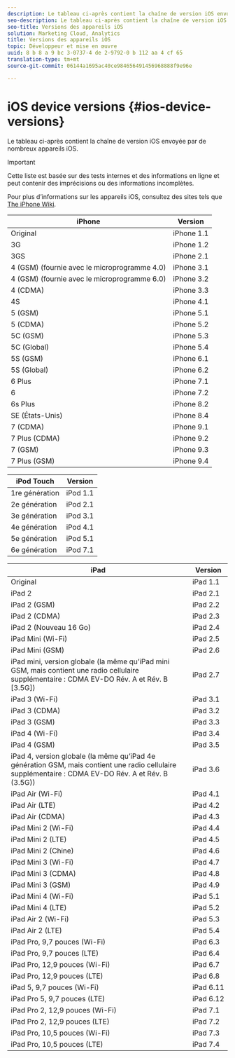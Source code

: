 ```yaml
---
description: Le tableau ci-après contient la chaîne de version iOS envoyée par de nombreux appareils iOS.
seo-description: Le tableau ci-après contient la chaîne de version iOS envoyée par de nombreux appareils iOS.
seo-title: Versions des appareils iOS
solution: Marketing Cloud, Analytics
title: Versions des appareils iOS
topic: Développeur et mise en œuvre
uuid: 8 b 8 a 9 bc 3-0737-4 de 2-9792-0 b 112 aa 4 cf 65
translation-type: tm+mt
source-git-commit: 06144a1695ac40ce984656491456968888f9e96e

---
```



# iOS device versions {#ios-device-versions}

Le tableau ci-après contient la chaîne de version iOS envoyée par de nombreux appareils iOS.

>[!IMPORTANT]
>
>Cette liste est basée sur des tests internes et des informations en ligne et peut contenir des imprécisions ou des informations incomplètes.

Pour plus d’informations sur les appareils iOS, consultez des sites tels que [The iPhone Wiki](https://theiphonewiki.com/wiki/Models).

| **iPhone** | **Version** |
|---|---|
| Original | iPhone 1.1 |
| 3G | iPhone 1.2 |
| 3GS | iPhone 2.1 |
| 4 (GSM) (fournie avec le microprogramme 4.0) | iPhone 3.1 |
| 4 (GSM) (fournie avec le microprogramme 6.0) | iPhone 3.2 |
| 4 (CDMA) | iPhone 3.3 |
| 4S | iPhone 4.1 |
| 5 (GSM) | iPhone 5.1 |
| 5 (CDMA) | iPhone 5.2 |
| 5C (GSM) | iPhone 5.3 |
| 5C (Global) | iPhone 5.4 |
| 5S (GSM) | iPhone 6.1 |
| 5S (Global) | iPhone 6.2 |
| 6 Plus | iPhone 7.1 |
| 6 | iPhone 7.2 |
| 6s Plus | iPhone 8.2 |
| SE (États-Unis) | iPhone 8.4 |
| 7 (CDMA) | iPhone 9.1 |
| 7 Plus (CDMA) | iPhone 9.2 |
| 7 (GSM) | iPhone 9.3 |
| 7 Plus (GSM) | iPhone 9.4 |

| **iPod Touch** | **Version** |
|---|---|
| 1re génération | iPod 1.1 |
| 2e génération | iPod 2.1 |
| 3e génération | iPod 3.1 |
| 4e génération | iPod 4.1 |
| 5e génération | iPod 5.1 |
| 6e génération | iPod 7.1 |

| **iPad** | **Version** |
|---|---|
| Original | iPad 1.1 |
| iPad 2 | iPad 2.1 |
| iPad 2 (GSM) | iPad 2.2 |
| iPad 2 (CDMA) | iPad 2.3 |
| iPad 2 (Nouveau 16 Go) | iPad 2.4 |
| iPad Mini (Wi-Fi) | iPad 2.5 |
| iPad Mini (GSM) | iPad 2.6 |
| iPad mini, version globale (la même qu’iPad mini GSM, mais contient une radio cellulaire supplémentaire : CDMA EV-DO Rév. A et Rév. B [3.5G]) | iPad 2.7 |
| iPad 3 (Wi-Fi) | iPad 3.1 |
| iPad 3 (CDMA) | iPad 3.2 |
| iPad 3 (GSM) | iPad 3.3 |
| iPad 4 (Wi-Fi) | iPad 3.4 |
| iPad 4 (GSM) | iPad 3.5 |
| iPad 4, version globale (la même qu’iPad 4e génération GSM, mais contient une radio cellulaire supplémentaire : CDMA EV-DO Rév. A et Rév. B (3.5G)) | iPad 3.6 |
| iPad Air (Wi-Fi) | iPad 4.1 |
| iPad Air (LTE) | iPad 4.2 |
| iPad Air (CDMA) | iPad 4.3 |
| iPad Mini 2 (Wi-Fi) | iPad 4.4 |
| iPad Mini 2 (LTE) | iPad 4.5 |
| iPad Mini 2 (Chine) | iPad 4.6 |
| iPad Mini 3 (Wi-Fi) | iPad 4.7 |
| iPad Mini 3 (CDMA) | iPad 4.8 |
| iPad Mini 3 (GSM) | iPad 4.9 |
| iPad Mini 4 (Wi-Fi) | iPad 5.1 |
| iPad Mini 4 (LTE) | iPad 5.2 |
| iPad Air 2 (Wi-Fi) | iPad 5.3 |
| iPad Air 2 (LTE) | iPad 5.4 |
| iPad Pro, 9,7 pouces (Wi-Fi) | iPad 6.3 |
| iPad Pro, 9,7 pouces (LTE) | iPad 6.4 |
| iPad Pro, 12,9 pouces (Wi-Fi) | iPad 6.7 |
| iPad Pro, 12,9 pouces (LTE) | iPad 6.8 |
| iPad 5, 9,7 pouces (Wi-Fi) | iPad 6.11 |
| iPad Pro 5, 9,7 pouces (LTE) | iPad 6.12 |
| iPad Pro 2, 12,9 pouces (Wi-Fi) | iPad 7.1 |
| iPad Pro 2, 12,9 pouces (LTE) | iPad 7.2 |
| iPad Pro, 10,5 pouces (Wi-Fi) | iPad 7.3 |
| iPad Pro, 10,5 pouces (LTE) | iPad 7.4 |

